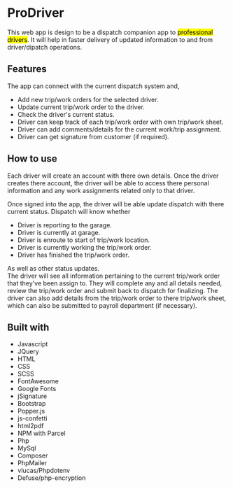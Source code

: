 <h1>ProDriver</h1>   

This web app is design to be a dispatch companion app to <mark>professional drivers</mark>. It will help in faster delivery of updated information to and from driver/dipatch operations.

<h2>Features</h2>

The app can connect with the current dispatch system and,

+ Add new trip/work orders for the selected driver.
+ Update current trip/work order to the driver.
+ Check the driver's current status.
+ Driver can keep track of each trip/work order with own trip/work sheet.
+ Driver can add comments/details for the current work/trip assignment.
+ Driver can get signature from customer (if required).

<h2>How to use</h2>
Each driver will create an account with there own details. Once the driver creates there account, the driver will be able to access there personal information and any work assignments related only to that driver.  

Once signed into the app, the driver will be able update dispatch with there current status. Dispatch will know whether

+ Driver is reporting to the garage.
+ Driver is currently at garage.
+ Driver is enroute to start of trip/work location.
+ Driver is currently working the trip/work order.
+ Driver has finished the trip/work order.

As well as other status updates.  
The driver will see all information pertaining to the current trip/work order that they've been assign to. They will complete any and all details needed, review the trip/work order and submit back to dispatch for finalizing. The driver can also add details from the trip/work order to there trip/work sheet, which can also be submitted to payroll department (if necessary).   

<h2>Built with</h2>

+ Javascript
+ JQuery
+ HTML
+ CSS
+ SCSS
+ FontAwesome
+ Google Fonts
+ jSignature
+ Bootstrap
+ Popper.js
+ js-confetti
+ html2pdf
+ NPM with Parcel
+ Php
+ MySql
+ Composer
+ PhpMailer
+ vlucas/Phpdotenv
+ Defuse/php-encryption

